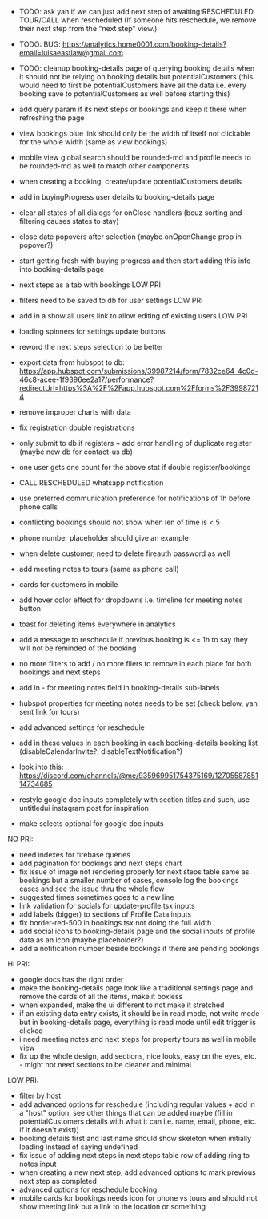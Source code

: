 - TODO: ask yan if we can just add next step of awaiting:RESCHEDULED TOUR/CALL when rescheduled (If someone hits reschedule, we remove their next step from the "next step" view.)
- TODO: BUG: https://analytics.home0001.com/booking-details?email=luisaeastlaw@gmail.com

- TODO: cleanup booking-details page of querying booking details when it should not be relying on booking details but potentialCustomers (this would need to first be potentialCustomers have all the data i.e. every booking save to potentialCustomers as well before starting this)
- add query param if its next steps or bookings and keep it there when refreshing the page
- view bookings blue link should only be the width of itself not clickable for the whole width (same as view bookings)
- mobile view global search should be rounded-md and profile needs to be rounded-md as well to match other components
- when creating a booking, create/update potentialCustomers details
- add in buyingProgress user details to booking-details page
- clear all states of all dialogs for onClose handlers (bcuz sorting and filtering causes states to stay)
- close date popovers after selection (maybe onOpenChange prop in popover?)
- start getting fresh with buying progress and then start adding this info into booking-details page
- next steps as a tab with bookings LOW PRI
- filters need to be saved to db for user settings LOW PRI
- add in a show all users link to allow editing of existing users LOW PRI
- loading spinners for settings update buttons
- reword the next steps selection to be better
- export data from hubspot to db: https://app.hubspot.com/submissions/39987214/form/7832ce64-4c0d-46c8-acee-1f9396ee2a17/performance?redirectUrl=https%3A%2F%2Fapp.hubspot.com%2Fforms%2F39987214

- remove improper charts with data
- fix registration double registrations
- only submit to db if registers + add error handling of duplicate register (maybe new db for contact-us db)
- one user gets one count for the above stat if double register/bookings
- CALL RESCHEDULED whatsapp notification
- use preferred communication preference for notifications of 1h before phone calls
- conflicting bookings should not show when len of time is < 5
- phone number placeholder should give an example
- when delete customer, need to delete fireauth password as well
- add meeting notes to tours (same as phone call)
- cards for customers in mobile
- add hover color effect for dropdowns i.e. timeline for meeting notes button
- toast for deleting items everywhere in analytics
- add a message to reschedule if previous booking is <= 1h to say they will not be reminded of the booking
- no more filters to add / no more filers to remove in each place for both bookings and next steps
- add in - for meeting notes field in booking-details sub-labels
- hubspot properties for meeting notes needs to be set (check below, yan sent link for tours)
- add advanced settings for reschedule
- add in these values in each booking in each booking-details booking list (disableCalendarInvite?, disableTextNotification?)
- look into this: https://discord.com/channels/@me/935969951754375169/1270558785114734685
- restyle google doc inputs completely with section titles and such, use untitledui instagram post for inspiration
- make selects optional for google doc inputs

NO PRI:
- need indexes for firebase queries
- add pagination for bookings and next steps chart
- fix issue of image not rendering properly for next steps table same as bookings but a smaller number of cases, console log the bookings cases and see the issue thru the whole flow
- suggested times sometimes goes to a new line
- link validation for socials for update-profile.tsx inputs
- add labels (bigger) to sections of Profile Data inputs
- fix border-red-500 in bookings.tsx not doing the full width
- add social icons to booking-details page and the social inputs of profile data as an icon (maybe placeholder?)
- add a notification number beside bookings if there are pending bookings

HI PRI:
- google docs has the right order
- make the booking-details page look like a traditional settings page and remove the cards of all the items, make it boxless
- when expanded, make the ui different to not make it stretched
- if an existing data entry exists, it should be in read mode, not write mode but in booking-details page, everything is read mode until edit trigger is clicked
- i need meeting notes and next steps for property tours as well in mobile view
- fix up the whole design, add sections, nice looks, easy on the eyes, etc. - might not need sections to be cleaner and minimal

LOW PRI:
- filter by host
- add advanced options for reschedule (including regular values + add in a "host" option, see other things that can be added maybe (fill in potentialCustomers details with what it can i.e. name, email, phone, etc. if it doesn't exist))
- booking details first and last name should show skeleton when initially loading instead of saying undefined
- fix issue of adding next steps in next steps table row of adding ring to notes input
- when creating a new next step, add advanced options to mark previous next step as completed
- advanced options for reschedule booking
- mobile cards for bookings needs icon for phone vs tours and should not show meeting link but a link to the location or something
